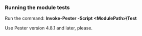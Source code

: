 ### Running the module tests
Run the command: 
**Invoke-Pester -Script \<ModulePath\>\Test**

Use Pester version 4.8.1 and later, please.

